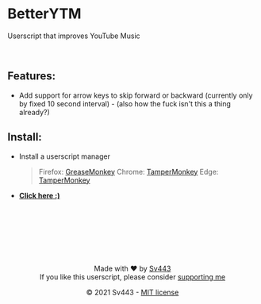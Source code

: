 # BetterYTM
Userscript that improves YouTube Music

<br>

## Features:
- Add support for arrow keys to skip forward or backward (currently only by fixed 10 second interval) - (also how the fuck isn't this a thing already?)

## Install:
- Install a userscript manager
    > Firefox: [GreaseMonkey](https://addons.mozilla.org/en-US/firefox/addon/greasemonkey/)
    > Chrome: [TamperMonkey](https://chrome.google.com/webstore/detail/tampermonkey/dhdgffkkebhmkfjojejmpbldmpobfkfo?hl=en)
    > Edge: [TamperMonkey](https://microsoftedge.microsoft.com/addons/detail/tampermonkey/iikmkjmpaadaobahmlepeloendndfphd)
- **[Click here :)](./BetterYTM.user.js)**

<br><br><br><br><br><br>

<div align="center" style="text-align: center;">

Made with ❤️ by [Sv443](https://github.com/Sv443)  
If you like this userscript, please consider [supporting me](https://github.com/sponsors/Sv443)  
  
© 2021 Sv443 - [MIT license](./LICENSE.txt)

</div>